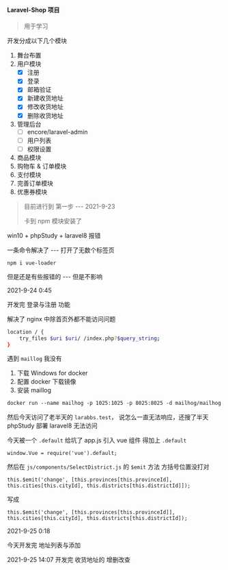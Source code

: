 #### Laravel-Shop 项目
> 用于学习

开发分成以下几个模块
1. 舞台布置
2. 用户模块
   - [x] 注册
   - [x] 登录
   - [x] 邮箱验证
   - [x] 新建收货地址
   - [x] 修改收货地址
   - [x] 删除收货地址
3. 管理后台
   - [ ] encore/laravel-admin
   - [ ] 用户列表
   - [ ] 权限设置
4. 商品模块
5. 购物车 & 订单模块
6. 支付模块
7. 完善订单模块
8. 优惠券模块

> 目前进行到 第一步 --- 2021-9-23
>  
> 卡到 npm 模块安装了


win10 + phpStudy + laravel8 报错


一条命令解决了 --- 打开了无数个标签页
```
npm i vue-loader
```
但是还是有些报错的 --- 但是不影响

2021-9-24 0:45

开发完 登录与注册 功能

解决了 nginx 中除首页外都不能访问问题
```bash
location / {
    try_files $uri $uri/ /index.php?$query_string;
}
```

遇到 `maillog` 我没有
1. 下载 Windows for docker
2. 配置 docker 下载镜像
3. 安装 maillog
```dockerfile
docker run --name mailhog -p 1025:1025 -p 8025:8025 -d mailhog/mailhog
```

然后今天访问了老半天的 `larabbs.test`， 说怎么一直无法响应，还搜了半天 phpStudy 部署 laravel8 无法访问

今天被一个 `.default` 给坑了
app.js 引入 vue 组件 得加上 `.default`
```
window.Vue = require('vue').default;
```

然后在 `js/components/SelectDistrict.js` 的 `$emit` 方法 方括号位置没打对
```
this.$emit('change', [this.provinces[this.provinceId], this.cities[this.cityId], this.districts[this.districtId]]);
```
写成
```
this.$emit('change', [this.provinces[this.provinceId]], this.cities[this.cityId], this.districts[this.districtId]);
```

2021-9-25 0:18

今天开发完 地址列表与添加

2021-9-25
14:07
开发完 收货地址的 增删改查
